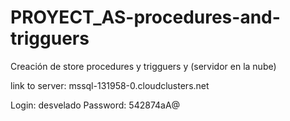 # PROYECT_AS-procedures-and-trigguers
Creación de store procedures y trigguers y (servidor en la nube) 


link to server: 
mssql-131958-0.cloudclusters.net

Login:
desvelado
Password:
542874aA@
